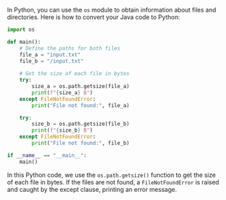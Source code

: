 In Python, you can use the `os` module to obtain information about files and directories. Here is how to convert your Java code to Python:

```python
import os

def main():
    # Define the paths for both files
    file_a = "input.txt"
    file_b = "/input.txt"
    
    # Get the size of each file in bytes
    try:
        size_a = os.path.getsize(file_a)
        print(f"{size_a} B")
    except FileNotFoundError:
        print("File not found:", file_a)

    try:
        size_b = os.path.getsize(file_b)
        print(f"{size_b} B")
    except FileNotFoundError:
        print("File not found:", file_b)

if __name__ == "__main__":
    main()
```

In this Python code, we use the `os.path.getsize()` function to get the size of each file in bytes. If the files are not found, a `FileNotFoundError` is raised and caught by the except clause, printing an error message.
